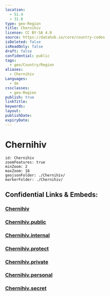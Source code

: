 ```yaml
---
location:
  - 51.4
  - 31.8
type: geo-Region
title: Chernihiv
license: CC BY-SA 4.0
source: https://datahub.io/core/country-codes
isDeleted: false
isReadOnly: false
draft: false
confidential: public
tags:
  - geo/Country/Region
aliases:
  - Chernihiv
Languages:
  - de
cssclasses:
  - geo-Region
publish: true
linkTitle:
keywords:
layout:
publishDate:
expiryDate:
---
```


# Chernihiv

```leaflet
id: Chernihiv
zoomFeatures: true 
minZoom: 2 
maxZoom: 18
geojsonFolder: ./Chernihiv/
markerFolder: ./Chernihiv/
```


## Confidential Links & Embeds: 

### [Chernihiv](/_Standards/Earth/Continent/Europe/Europe~East/Ukraine/Regions~Ukraine/Chernihiv.md) 

### [Chernihiv.public](/_public/Earth/Continent/Europe/Europe~East/Ukraine/Regions~Ukraine/Chernihiv.public.md) 

### [Chernihiv.internal](/_internal/Earth/Continent/Europe/Europe~East/Ukraine/Regions~Ukraine/Chernihiv.internal.md) 

### [Chernihiv.protect](/_protect/Earth/Continent/Europe/Europe~East/Ukraine/Regions~Ukraine/Chernihiv.protect.md) 

### [Chernihiv.private](/_private/Earth/Continent/Europe/Europe~East/Ukraine/Regions~Ukraine/Chernihiv.private.md) 

### [Chernihiv.personal](/_personal/Earth/Continent/Europe/Europe~East/Ukraine/Regions~Ukraine/Chernihiv.personal.md) 

### [Chernihiv.secret](/_secret/Earth/Continent/Europe/Europe~East/Ukraine/Regions~Ukraine/Chernihiv.secret.md)

